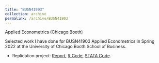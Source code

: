 ```yaml
---
title: "BUSN41903"
collection: archive
permalink: /archive/BUSN41903
---
```


Applied Econometrics (Chicago Booth)

Selected work I have done for BUSN41903 Applied Econometrics in Spring 2022 at the University of Chicago Booth School of Business.

- Replication project: <a href="https://ericsclee.github.io/files/BUSN41903_rep.pdf" target="_blank">Report</a>, <a href="https://ericsclee.github.io/files/BUSN41903_rep_r.R" target="_blank">R Code</a>, <a href="https://ericsclee.github.io/files/BUSN41903_rep_stata.do" target="_blank">STATA Code</a>.

